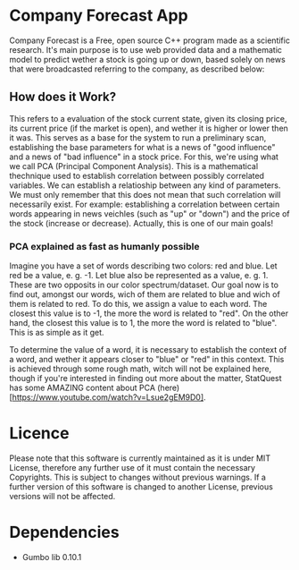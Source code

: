 # Company Forecast App

Company Forecast is a Free, open source C++ program made as a scientific research. It's main purpose is to use web provided data and a mathematic model to predict wether a stock is going up or down, based solely on news that were broadcasted referring to the company, as described below:

## How does it Work?

This refers to a evaluation of the stock current state, given its closing price, its current price (if the market is open), and wether it is higher or lower then it was. This serves as a base for the system to run a preliminary scan, establishing the base parameters for what is a news of "good influence" and a news of "bad influence" in a stock price. For this, we're using what we call PCA (Principal Component Analysis). This is a mathematical thechnique used to establish correlation between possibly correlated variables. We can establish a relatioship between any kind of parameters. We must only remember that this does not mean that such correlation will necessarily exist. For example: establishing a correlation between certain words appearing in news veichles (such as "up" or "down") and the price of the stock (increase or decrease). Actually, this is one of our main goals!

### PCA explained as fast as humanly possible

Imagine you have a set of words describing two colors: red and blue. Let red be a value, e. g. -1. Let blue also be represented as a value, e. g. 1. These are two opposits in our color spectrum/dataset. Our goal now is to find out, amongst our words, wich of them are related to blue and wich of them is related to red. To do this, we assign a value to each word. The closest this value is to -1, the more the word is related to "red". On the other hand, the closest this value is to 1, the more the word is related to "blue". This is as simple as it get. 

To determine the value of a word, it is necessary to establish the context of a word, and wether it appears closer to "blue" or "red" in this context. This is achieved through some rough math, witch will not be explained here, though if you're interested in finding out more about the matter, StatQuest has some AMAZING content about PCA (here)[https://www.youtube.com/watch?v=Lsue2gEM9D0].


# Licence

Please note that this software is currently maintained as it is under MIT License, therefore any further use of it must contain the necessary Copyrights. This is subject to changes without previous warnings. If a further version of this software is changed to another License, previous versions will not be affected.

# Dependencies

* Gumbo lib 0.10.1

